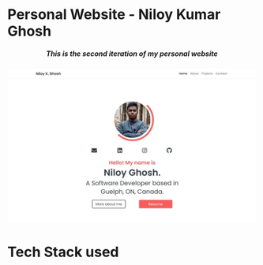 # Personal Website - Niloy Kumar Ghosh

<h5 align="center">This is the second iteration of my personal website</h5>

![Image Snapshot](https://github.com/niloyKGhosh/personal-website-v2/blob/master/img/demo.jpg)

# Tech Stack used

